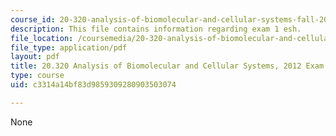 ```yaml
---
course_id: 20-320-analysis-of-biomolecular-and-cellular-systems-fall-2012
description: This file contains information regarding exam 1 esh.
file_location: /coursemedia/20-320-analysis-of-biomolecular-and-cellular-systems-fall-2012/c3314a14bf83d9859309280903503074_MIT20_320F12_2012Exam1_esh.pdf
file_type: application/pdf
layout: pdf
title: 20.320 Analysis of Biomolecular and Cellular Systems, 2012 Exam 1
type: course
uid: c3314a14bf83d9859309280903503074

---
```

None